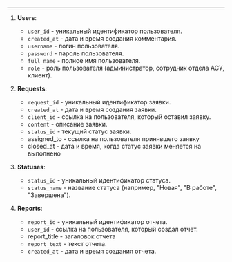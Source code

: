 
___
1. **Users**:
     
    - `user_id` - уникальный идентификатор пользователя.
    - `created_at` - дата и время создания комментария.
    - `username` - логин пользователя.
    - `password` - пароль пользователя.
    - `full_name` - полное имя пользователя.
    - `role` - роль пользователя (администратор, сотрудник отдела АСУ, клиент).
        
2. **Requests**:
    
    - `request_id` - уникальный идентификатор заявки.
    - `created_at` - дата и время создания заявки.
    - `client_id` - ссылка на пользователя, который оставил заявку.
    - `content` - описание заявки.
    - `status_id` - текущий статус заявки.
    -  assigned_to - ссылка на пользователя принявшего заявку
    -  closed_at - дата и время, когда статус заявки меняется на выполнено
        
3. **Statuses**:
    
    - `status_id` - уникальный идентификатор статуса.
    - `status_name` - название статуса (например, "Новая", "В работе", "Завершена").
        
4. **Reports**:
    
    - `report_id` - уникальный идентификатор отчета.
    - `user_id` - ссылка на пользователя, который создал отчет.
    - report_title - загаловок отчета
    - `report_text` - текст отчета.
    - `created_at` - дата и время создания отчета.